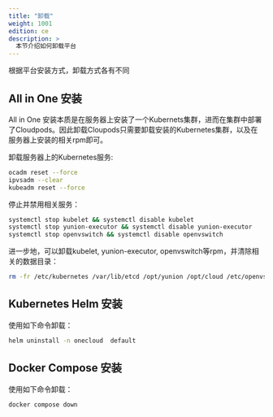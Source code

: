 ```yaml
---
title: "卸载"
weight: 1001
edition: ce
description: >
  本节介绍如何卸载平台
---
```


根据平台安装方式，卸载方式各有不同

## All in One 安装

All in One 安装本质是在服务器上安装了一个Kubernets集群，进而在集群中部署了Cloudpods。因此卸载Cloupods只需要卸载安装的Kubernetes集群，以及在服务器上安装的相关rpm即可。

卸载服务器上的Kubernetes服务:

```bash
ocadm reset --force
ipvsadm --clear
kubeadm reset --force
```

停止并禁用相关服务：

```bash
systemctl stop kubelet && systemctl disable kubelet
systemctl stop yunion-executor && systemctl disable yunion-executor
systemctl stop openvswitch && systemctl disable openvswitch
```

进一步地，可以卸载kubelet, yunion-executor, openvswitch等rpm，并清除相关的数据目录：

```bash
rm -fr /etc/kubernetes /var/lib/etcd /opt/yunion /opt/cloud /etc/openvswitch
```

## Kubernetes Helm 安装

使用如下命令卸载：

```bash
helm uninstall -n onecloud  default
```

## Docker Compose 安装

使用如下命令卸载：

```bash
docker compose down
````
